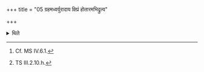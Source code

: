 +++
title = "05 ग्रहमध्वर्युरादाय क्षिप्रं होतारमभिद्रुत्य"

+++

<details><summary>थिते</summary>

5. Having taken the cup, having quickly run towards the Hotr̥,[^1] with mayi vasuḥ...[^2] he gives the cup to the Hotr̥.  

[^1]: Cf. MS IV.6.1.  

[^2]: TS III.2.10.h.  
</details>
